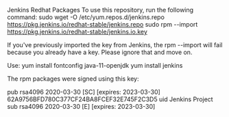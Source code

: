 Jenkins Redhat Packages
To use this repository, run the following command:
                                                  sudo wget -O /etc/yum.repos.d/jenkins.repo https://pkg.jenkins.io/redhat-stable/jenkins.repo
                                                  sudo rpm --import https://pkg.jenkins.io/redhat-stable/jenkins.io.key
  
If you've previously imported the key from Jenkins, the rpm --import will fail because you already have a key. Please ignore that and move on.

Use:
    yum install fontconfig java-11-openjdk
    yum install jenkins
  
The rpm packages were signed using this key:

pub   rsa4096 2020-03-30 [SC] [expires: 2023-03-30]
      62A9756BFD780C377CF24BA8FCEF32E745F2C3D5
uid                      Jenkins Project 
sub   rsa4096 2020-03-30 [E] [expires: 2023-03-30]

